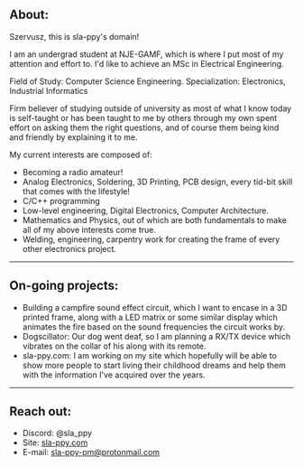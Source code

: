 ## About:

Szervusz, this is sla-ppy's domain!

I am an undergrad student at NJE-GAMF, which is where I put most of my attention and effort to.
I'd like to achieve an MSc in Electrical Engineering.

Field of Study: Computer Science Engineering.
Specialization: Electronics, Industrial Informatics

Firm believer of studying outside of university as most of what I know today is self-taught or has been taught to me by others through my own spent effort on asking them the right questions, and of course them being kind and friendly by explaining it to me.

My current interests are composed of:
- Becoming a radio amateur!
- Analog Electronics, Soldering, 3D Printing, PCB design, every tid-bit skill that comes with the lifestyle! 
- C/C++ programming
- Low-level engineering, Digital Electronics, Computer Architecture.
- Mathematics and Physics, out of which are both fundamentals to make all of my above interests come true.
- Welding, engineering, carpentry work for creating the frame of every other electronics project.

---

## On-going projects:
- Building a campfire sound effect circuit, which I want to encase in a 3D printed frame, along with a LED matrix or some similar display which animates the fire based on the sound frequencies the circuit works by.
- Dogscillator: Our dog went deaf, so I am planning a RX/TX device which vibrates on the collar of his along with its remote.
- sla-ppy.com: I am working on my site which hopefully will be able to show more people to start living their childhood dreams and help them with the information I've acquired over the years.

---

## Reach out:
- Discord: @sla_ppy
- Site: [sla-ppy.com](https://sla-ppy.com/home)
- E-mail: [sla-ppy-pm@protonmail.com](mailto:sla-ppy-pm@protonmail.com)
